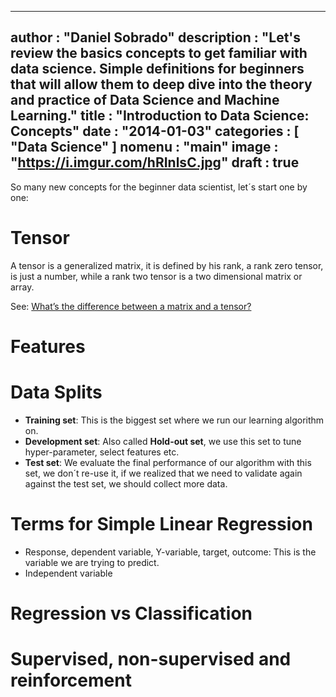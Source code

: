 
---
author : "Daniel Sobrado"
description : "Let's review the basics concepts to get familiar with data science. Simple definitions for beginners that will allow them to deep dive into the theory and practice of Data Science and Machine Learning."
title : "Introduction to Data Science: Concepts"
date : "2014-01-03"
categories : [
	"Data Science"
]
nomenu : "main"
image : "https://i.imgur.com/hRInlsC.jpg"
draft : true
---

So many new concepts for the beginner data scientist, let´s start one by one:

# Tensor

A tensor is a generalized matrix, it is defined by his rank, a rank zero tensor, is just a number, while a rank two tensor is a two dimensional matrix or array.

See: [What’s the difference between a matrix and a tensor?](https://medium.com/@quantumsteinke/whats-the-difference-between-a-matrix-and-a-tensor-4505fbdc576c)

# Features

# Data Splits

* **Training set**: This is the biggest set where we run our learning algorithm on.
* **Development set**: Also called **Hold-out set**, we use this set to tune hyper-parameter, select features etc.
* **Test set**: We evaluate the final performance of our algorithm with this set, we don´t re-use it, if we realized that we need to validate again against the test set, we should collect more data. 

# Terms for Simple Linear Regression

* Response, dependent variable, Y-variable, target, outcome: This is the variable we are trying to predict.
* Independent variable

# Regression vs Classification

# Supervised, non-supervised and reinforcement